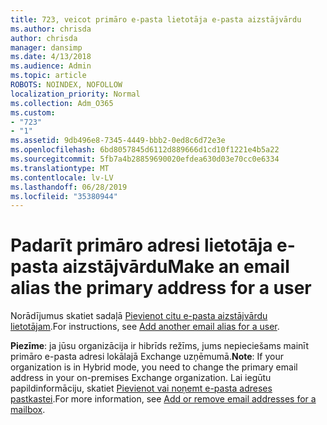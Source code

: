 ```yaml
---
title: 723, veicot primāro e-pasta lietotāja e-pasta aizstājvārdu
ms.author: chrisda
author: chrisda
manager: dansimp
ms.date: 4/13/2018
ms.audience: Admin
ms.topic: article
ROBOTS: NOINDEX, NOFOLLOW
localization_priority: Normal
ms.collection: Adm_O365
ms.custom:
- "723"
- "1"
ms.assetid: 9db496e8-7345-4449-bbb2-0ed8c6d72e3e
ms.openlocfilehash: 6bd8057845d6112d889666d1cd10f1221e4b5a22
ms.sourcegitcommit: 5fb7a4b28859690020efdea630d03e70cc0e6334
ms.translationtype: MT
ms.contentlocale: lv-LV
ms.lasthandoff: 06/28/2019
ms.locfileid: "35380944"
---
```

# <a name="make-an-email-alias-the-primary-address-for-a-user"></a><span data-ttu-id="10e08-102">Padarīt primāro adresi lietotāja e-pasta aizstājvārdu</span><span class="sxs-lookup"><span data-stu-id="10e08-102">Make an email alias the primary address for a user</span></span>

<span data-ttu-id="10e08-103">Norādījumus skatiet sadaļā [Pievienot citu e-pasta aizstājvārdu lietotājam](https://support.office.com/article/0b0bd900-68b1-4bf5-808b-5d240a7739f4).</span><span class="sxs-lookup"><span data-stu-id="10e08-103">For instructions, see [Add another email alias for a user](https://support.office.com/article/0b0bd900-68b1-4bf5-808b-5d240a7739f4).</span></span>

<span data-ttu-id="10e08-104">**Piezīme**: ja jūsu organizācija ir hibrīds režīms, jums nepieciešams mainīt primāro e-pasta adresi lokālajā Exchange uzņēmumā.</span><span class="sxs-lookup"><span data-stu-id="10e08-104">**Note**: If your organization is in Hybrid mode, you need to change the primary email address in your on-premises Exchange organization.</span></span> <span data-ttu-id="10e08-105">Lai iegūtu papildinformāciju, skatiet [Pievienot vai noņemt e-pasta adreses pastkastei](https://technet.microsoft.com/library/bb123794.aspx).</span><span class="sxs-lookup"><span data-stu-id="10e08-105">For more information, see [Add or remove email addresses for a mailbox](https://technet.microsoft.com/library/bb123794.aspx).</span></span>
